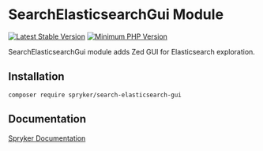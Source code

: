 # SearchElasticsearchGui Module
[![Latest Stable Version](https://poser.pugx.org/spryker/search-elasticsearch-gui/v/stable.svg)](https://packagist.org/packages/spryker/search-elasticsearch-gui)
[![Minimum PHP Version](https://img.shields.io/badge/php-%3E%3D%208.1-8892BF.svg)](https://php.net/)

SearchElasticsearchGui module adds Zed GUI for Elasticsearch exploration.

## Installation

```
composer require spryker/search-elasticsearch-gui
```

## Documentation

[Spryker Documentation](https://docs.spryker.com)
